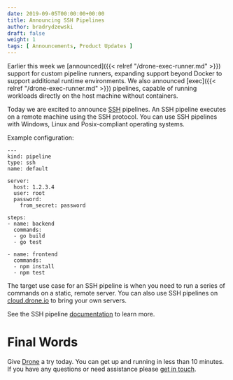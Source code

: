 ```yaml
---
date: 2019-09-05T00:00:00+00:00
title: Announcing SSH Pipelines
author: bradrydzewski
draft: false
weight: 1
tags: [ Announcements, Product Updates ]
---
```


Earlier this week we [announced]({{< relref "/drone-exec-runner.md" >}}) support for custom pipeline runners, expanding support beyond Docker to support additional runtime environments. We also announced [exec]({{< relref "/drone-exec-runner.md" >}}) pipelines, capable of running workloads directly on the host machine without containers.

Today we are excited to announce [SSH](https://ssh-runner.docs.drone.io/specification/) pipelines. An SSH pipeline executes on a remote machine using the SSH protocol. You can use SSH pipelines with Windows, Linux and Posix-compliant operating systems.

Example configuration:

```
---
kind: pipeline
type: ssh
name: default

server:
  host: 1.2.3.4
  user: root
  password:
    from_secret: password

steps:
- name: backend
  commands:
  - go build
  - go test

- name: frontend
  commands:
  - npm install
  - npm test
```

The target use case for an SSH pipeline is when you need to run a series of commands on a static, remote server. You can also use SSH pipelines on [cloud.drone.io](https://cloud.drone.io) to bring your own servers.

See the SSH pipeline [documentation](https://ssh-runner.docs.drone.io) to learn more.

# Final Words

Give [Drone](https://docs.drone.io/installation) a try today. You can get up and running in less than 10 minutes. If you have any questions or need assistance please [get in touch](https://discourse.drone.io).